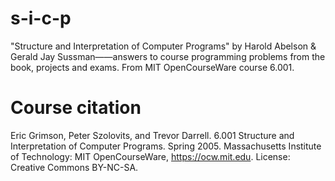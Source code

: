 # s-i-c-p
"Structure and Interpretation of Computer Programs" by Harold Abelson & Gerald Jay Sussman——answers to course programming problems from the book, projects and exams. From MIT OpenCourseWare course 6.001.

# Course citation
Eric Grimson, Peter Szolovits, and Trevor Darrell. 6.001 Structure and Interpretation of Computer Programs. Spring 2005. Massachusetts Institute of Technology: MIT OpenCourseWare, https://ocw.mit.edu. License: Creative Commons BY-NC-SA.
